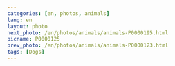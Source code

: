 ```yaml
---
categories: [en, photos, animals]
lang: en
layout: photo
next_photo: /en/photos/animals/animals-P0000195.html
picname: P0000125
prev_photo: /en/photos/animals/animals-P0000123.html
tags: [Dogs]
---
```

